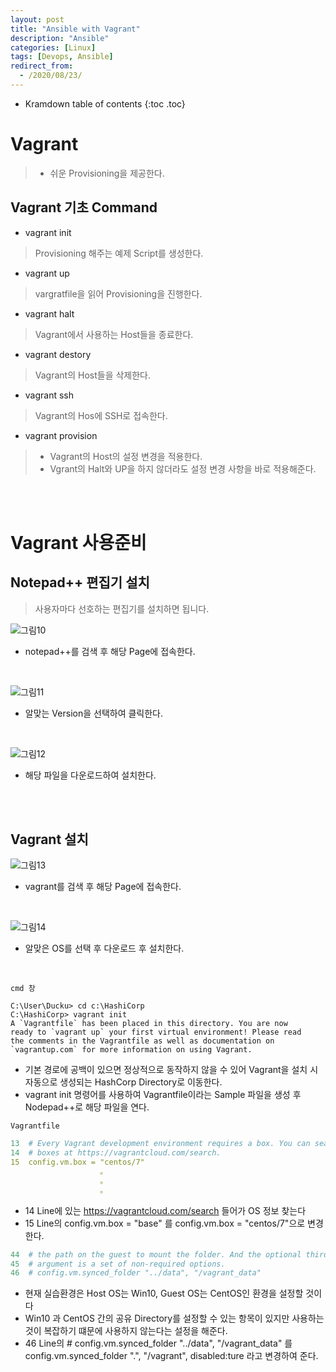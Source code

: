 ```yaml
---
layout: post
title: "Ansible with Vagrant"
description: "Ansible"
categories: [Linux]
tags: [Devops, Ansible]
redirect_from:
  - /2020/08/23/
---
```


* Kramdown table of contents
{:toc .toc}


# Vagrant
> - 쉬운 Provisioning을 제공한다.

## Vagrant 기초 Command


- vagrant init
> Provisioning 해주는 예제 Script를 생성한다. 

- vagrant up
> vargratfile을 읽어 Provisioning을 진행한다.  


- vagrant halt
> Vagrant에서 사용하는 Host들을 종료한다.

- vagrant destory
> Vagrant의 Host들을 삭제한다. 

- vagrant ssh
> Vagrant의 Hos에 SSH로 접속한다. 


- vagrant provision
> - Vagrant의 Host의 설정 변경을 적용한다. 
> - Vgrant의 Halt와 UP을 하지 않더라도 설정 변경 사항을 바로 적용해준다.

<br><br>

# Vagrant 사용준비

## Notepad++ 편집기 설치
> 사용자마다 선호하는 편집기를 설치하면 됩니다.

![그림10](https://user-images.githubusercontent.com/69279022/90973491-7c65ff80-e55d-11ea-812c-a40e7f9b822b.png)
- notepad++를 검색 후 해당 Page에 접속한다. 

<br>

![그림11](https://user-images.githubusercontent.com/69279022/90973492-7d972c80-e55d-11ea-9b16-bcc5a95ac6d2.png)
- 알맞는 Version을 선택하여 클릭한다.

<br>

![그림12](https://user-images.githubusercontent.com/69279022/90973493-7e2fc300-e55d-11ea-8b22-1eee3249e6c6.png)
- 해당 파일을 다운로드하여 설치한다.

<br><br>

## Vagrant 설치

![그림13](https://user-images.githubusercontent.com/69279022/90973494-7e2fc300-e55d-11ea-8201-429c050c9906.png)
- vagrant를 검색 후 해당 Page에 접속한다.

<br>

![그림14](https://user-images.githubusercontent.com/69279022/90973495-7ec85980-e55d-11ea-804e-b1b282a715e8.png)
- 알맞은 OS를 선택 후 다운로드 후 설치한다.

<br>

` cmd 창 `
~~~
C:\User\Ducku> cd c:\HashiCorp
C:\HashiCorp> vagrant init
A `Vagrantfile` has been placed in this directory. You are now
ready to `vagrant up` your first virtual environment! Please read
the comments in the Vagrantfile as well as documentation on
`vagrantup.com` for more information on using Vagrant.
~~~
- 기본 경로에 공백이 있으면 정상적으로 동작하지 않을 수 있어 Vagrant을 설치 시 자동으로 생성되는 HashCorp Directory로 이동한다.
- vagrant init 명령어를 사용하여 Vagrantfile이라는 Sample 파일을 생성 후 Nodepad++로 해당 파일을 연다.


` Vagrantfile `

> 
~~~yml
13  # Every Vagrant development environment requires a box. You can search for
14  # boxes at https://vagrantcloud.com/search.
15  config.vm.box = "centos/7"
                    。
                    。
                    。
~~~
- 14 Line에 있는 https://vagrantcloud.com/search 들어가 OS 정보 찾는다
- 15 Line의 config.vm.box = "base" 를 config.vm.box = "centos/7"으로 변경한다.
~~~yml
44  # the path on the guest to mount the folder. And the optional third
45  # argument is a set of non-required options.
46  # config.vm.synced_folder "../data", "/vagrant_data"
~~~
- 현재 실습환경은 Host OS는 Win10, Guest OS는 CentOS인 환경을 설정할 것이다
- Win10 과 CentOS 간의 공유 Directory를 설정할 수 있는 항목이 있지만 사용하는 것이 복잡하기 떄문에 사용하지 않는다는 설정을 해준다.
- 46 Line의 # config.vm.synced_folder "../data", "/vagrant_data" 를 config.vm.synced_folder ".", "/vagrant", disabled:ture 라고 변경하여 준다.
